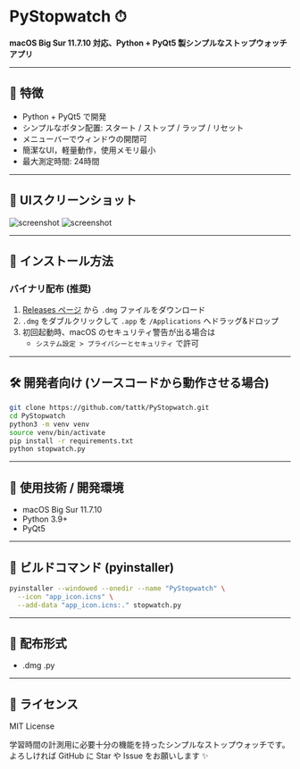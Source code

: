# PyStopwatch ⏱

**macOS Big Sur 11.7.10 対応、Python + PyQt5 製シンプルなストップウォッチアプリ**

---

## 🧰 特徴

- Python + PyQt5 で開発
- シンプルなボタン配置: スタート / ストップ / ラップ / リセット
- メニューバーでウィンドウの開閉可
- 簡潔なUI，軽量動作，使用メモリ最小
- 最大測定時間: 24時間

---

## 📸 UIスクリーンショット
![screenshot](screenshots/ui.png)
![screenshot](screenshots/ui.png)

---

## 🚀 インストール方法

### バイナリ配布 (推奨)

1. [Releases ページ](https://github.com/tattk/PyStopwatch/releases) から `.dmg` ファイルをダウンロード
2. `.dmg` をダブルクリックして `.app` を `/Applications` へドラッグ&ドロップ
3. 初回起動時、macOS のセキュリティ警告が出る場合は
   - `システム設定 > プライバシーとセキュリティ` で許可

---

## 🛠 開発者向け (ソースコードから動作させる場合)

```bash
git clone https://github.com/tattk/PyStopwatch.git
cd PyStopwatch
python3 -m venv venv
source venv/bin/activate
pip install -r requirements.txt
python stopwatch.py
```

---

## 📄 使用技術 / 開発環境

- macOS Big Sur 11.7.10
- Python 3.9+
- PyQt5

---

## 🔧 ビルドコマンド (pyinstaller)

```bash
pyinstaller --windowed --onedir --name "PyStopwatch" \
  --icon "app_icon.icns" \
  --add-data "app_icon.icns:." stopwatch.py
```


---

## 📍 配布形式

- .dmg .py

---

## 📃 ライセンス

MIT License

学習時間の計測用に必要十分の機能を持ったシンプルなストップウォッチです。よろしければ GitHub に Star や Issue をお願いします ✨

